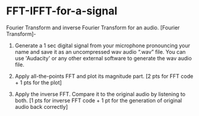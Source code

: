 # FFT-IFFT-for-a-signal
Fourier Transform and inverse Fourier Transform for an audio.
 [Fourier Transform]- 

1. Generate a 1 sec digital signal from your microphone pronouncing your name and save it
as an uncompressed wav audio “.wav” file. You can use 'Audacity' or any other external software to generate the wav audio file.

2. Apply all-the-points FFT and plot its magnitude part. [2 pts for FFT code + 1 pts for the plot]

3. Apply the inverse FFT. Compare it to the original audio by listening to both. [1 pts for inverse
FFT code + 1 pt for the generation of original audio back correctly]

